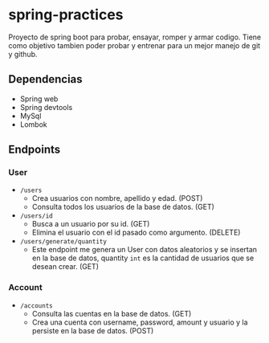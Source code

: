 # spring-practices
Proyecto de spring boot para probar, ensayar, romper y armar codigo.
Tiene como objetivo tambien poder probar y entrenar para un mejor manejo de git y github.

## Dependencias
- Spring web
- Spring devtools
- MySql
- Lombok

## Endpoints
### User
  - `/users`
    - Crea usuarios con nombre, apellido y edad. (POST)
    - Consulta todos los usuarios de la base de datos. (GET)
  - `/users/id`
    - Busca a un usuario por su id. (GET)
    - Elimina el usuario con el id pasado como argumento. (DELETE)
  - `/users/generate/quantity`
    - Este endpoint me genera un User con datos aleatorios y se insertan en la base de datos, quantity `int` es la cantidad de usuarios que se desean crear. (GET)   
  
  ### Account
  - `/accounts`
    - Consulta las cuentas en la base de datos. (GET)
    - Crea una cuenta con username, password, amount y usuario y la persiste en la base de datos. (POST) 